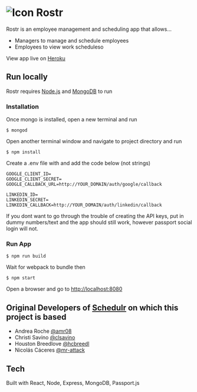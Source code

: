 # ![Icon](https://raw.githubusercontent.com/clsavino/react-shift-scheduler/master/public/assets/images/logo-small.png) Rostr
Rostr is an employee management and scheduling app that allows…
* Managers to manage and schedule employees
* Employees to view work scheduleso

View app live on [Heroku](https://reactRostr.herokuapp.com)

## Run locally

Rostr requires [Node.js](https://nodejs.org/) and [MongoDB](https://docs.mongodb.com/manual/installation/) to run

### Installation
Once mongo is installed, open a new terminal and run 


`$ mongod`

Open another terminal window and navigate to project directory and run

`$ npm install`

Create a .env file with and add the code below (not strings)

``` 
GOOGLE_CLIENT_ID=
GOOGLE_CLIENT_SECRET=
GOOGLE_CALLBACK_URL=http://YOUR_DOMAIN/auth/google/callback
    
LINKEDIN_ID=
LINKEDIN_SECRET=
LINKEDIN_CALLBACK=http://YOUR_DOMAIN/auth/linkedin/callback
```

If you dont want to go through the trouble of creating the API keys, put in dummy numbers/text and the app should still work, however passport social login will not.

### Run App

`$ npm run build`

Wait for webpack to bundle then

`$ npm start`


Open a browser and go to [http://localhost:8080](http://localhost:8080)

## Original Developers of [Schedulr](https://github.com/clsavino/react-shift-scheduler) on which this project is based
* Andrea Roche [@amr08](https://github.com/amr08)
* Christi Savino [@clsavino](https://github.com/clsavino)
* Houston Breedlove [@hcbreedl](https://github.com/hcbreedl)
* Nicolás Cáceres [@mr-attack](https://github.com/mr-attack)

## Tech
Built with React, Node, Express, MongoDB, Passport.js
